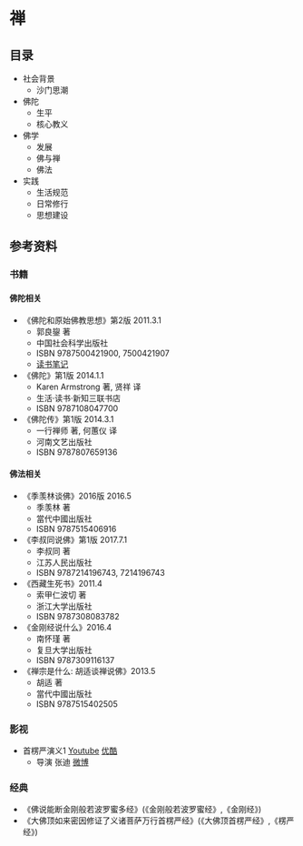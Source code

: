 # 禅

## 目录

- 社会背景
    - 沙门思潮
- 佛陀
    - 生平
    - 核心教义
- 佛学
    - 发展
    - 佛与禅
    - 佛法
- 实践
    - 生活规范
    - 日常修行
    - 思想建设

## 参考资料

### 书籍

#### 佛陀相关

- 《佛陀和原始佛教思想》第2版 2011.3.1
    - 郭良鋆 著
    - 中国社会科学出版社
    - ISBN 9787500421900, 7500421907
    - [读书笔记](./art/mind-map/README.md)
- 《佛陀》第1版 2014.1.1
    - Karen Armstrong 著, 贤祥 译
    - 生活·读书·新知三联书店
    - ISBN 9787108047700
- 《佛陀传》第1版 2014.3.1
    - 一行禅师 著, 何蕙仪 译
    - 河南文艺出版社
    - ISBN 9787807659136

#### 佛法相关

- 《季羡林谈佛》2016版 2016.5
    - 季羡林 著
    - 當代中國出版社
    - ISBN 9787515406916
- 《李叔同说佛》第1版 2017.7.1
    - 李叔同 著
    - 江苏人民出版社
    - ISBN 9787214196743, 7214196743
- 《西藏生死书》2011.4
    - 索甲仁波切 著
    - 浙江大学出版社
    - ISBN 9787308083782
- 《金刚经说什么》2016.4
    - 南怀瑾 著
    - 复旦大学出版社
    - ISBN 9787309116137
- 《禅宗是什么: 胡适谈禅说佛》2013.5
    - 胡适 著
    - 當代中國出版社
    - ISBN 9787515402505

### 影视

- 首楞严演义1 [Youtube](https://youtu.be/4Euulm2iOfE) [优酷](https://v.youku.com/v_show/id_XMzUyMDEwMjk0OA)
    - 导演 张迪 [微博](https://www.weibo.com/zhangheqian)

### 经典

- 《佛说能断金刚般若波罗蜜多经》(《金刚般若波罗蜜经》,《金刚经》)
- 《大佛顶如来密因修证了义诸菩萨万行首楞严经》(《大佛顶首楞严经》,《楞严经》)